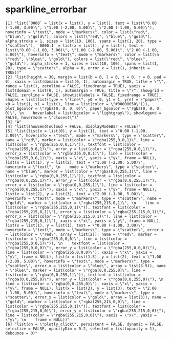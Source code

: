 # sparkline_errorbar

    [1] "list(`0000` = list(x = list(), y = list(), text = list(\"0.00 (-1.00, 3.00)\", \"1.00 (-2.00, 5.00)\", \"2.00 (-1.00, 5.00)\"), hoverinfo = \"text\", mode = \"markers\", color = list(\"red\", \"blue\", \"gold\"), colors = list(\"red\", \"blue\", \"gold\"), alpha_stroke = 1, sizes = list(10, 100), spans = list(1, 20), type = \"scatter\"), `0000.1` = list(x = list(), y = list(), text = list(\"0.00 (-1.00, 3.00)\", \"1.00 (-2.00, 5.00)\", \"2.00 (-1.00, 5.00)\"), hoverinfo = \"text\", mode = \"markers\", color = list(\n    \"red\", \"blue\", \"gold\"), colors = list(\"red\", \"blue\", \"gold\"), alpha_stroke = 1, sizes = list(10, 100), spans = list(1, 20), type = \"scatter\", alpha = 0, error_x = list(), inherit = TRUE))"                                                                                                                                                                                                                                                                                                                                                                                                                                                                                                                                                                                                                                                                                                                                                                                                                                                                                                                                                                                                                                                                                                                                                                                                                                                                                                                                                                                                                                                                                                                                                                                                                                                                                                                                                                                                                                                                                                                                                                                                                                                                                                                                
    [2] "list(height = 30, margin = list(b = 0, l = 0, t = 0, r = 0, pad = 0), xaxis = list(domain = list(0, 1), automargin = TRUE, title = \"\", range = list(), zeroline = FALSE, fixedrange = TRUE), yaxis = list(domain = list(0, 1), automargin = TRUE, title = \"\", showgrid = FALSE, zeroline = FALSE, showticklabels = FALSE, fixedrange = TRUE), shapes = list(list(type = \"line\", y0 = 0, y1 = 1, yref = \"paper\", x0 = list(), x1 = list(), line = list(color = \"#00000050\"))), plot_bgcolor = \"rgba(0, 0, 0, 0)\", paper_bgcolor = \"rgba(0, 0, 0, 0)\", \n    hoverlabel = list(bgcolor = \"lightgray\"), showlegend = FALSE, hovermode = \"closest\")"                                                                                                                                                                                                                                                                                                                                                                                                                                                                                                                                                                                                                                                                                                                                                                                                                                                                                                                                                                                                                                                                                                                                                                                                                                                                                                                                                                                                                                                                                                                                                                                                                                                                                                                                                                                                                                                                                                                                                                                                                                                                                                                                                                                                                      
    [3] "A"                                                                                                                                                                                                                                                                                                                                                                                                                                                                                                                                                                                                                                                                                                                                                                                                                                                                                                                                                                                                                                                                                                                                                                                                                                                                                                                                                                                                                                                                                                                                                                                                                                                                                                                                                                                                                                                                                                                                                                                                                                                                                                                                                                                                                                                                                                                                                                                                                                                                                                                                                                                                                                                                                                                                                                                                                                                                                      
    [4] "list(showSendToCloud = FALSE, displayModeBar = FALSE)"                                                                                                                                                                                                                                                                                                                                                                                                                                                                                                                                                                                                                                                                                                                                                                                                                                                                                                                                                                                                                                                                                                                                                                                                                                                                                                                                                                                                                                                                                                                                                                                                                                                                                                                                                                                                                                                                                                                                                                                                                                                                                                                                                                                                                                                                                                                                                                                                                                                                                                                                                                                                                                                                                                                                                                                                                                  
    [5] "list(list(x = list(0), y = list(1), text = \"0.00 (-1.00, 3.00)\", hoverinfo = \"text\", mode = \"markers\", type = \"scatter\", name = \"red\", marker = list(color = \"rgba(255,0,0,1)\", line = list(color = \"rgba(255,0,0,1)\")), textfont = list(color = \"rgba(255,0,0,1)\"), error_y = list(color = \"rgba(255,0,0,1)\"), error_x = list(color = \"rgba(255,0,0,1)\"), line = list(color = \"rgba(255,0,0,1)\"), xaxis = \"x\", yaxis = \"y\", frame = NULL), list(x = list(1), y = list(2), text = \"1.00 (-2.00, 5.00)\", hoverinfo = \"text\", \n    mode = \"markers\", type = \"scatter\", name = \"blue\", marker = list(color = \"rgba(0,0,255,1)\", line = list(color = \"rgba(0,0,255,1)\")), textfont = list(color = \"rgba(0,0,255,1)\"), error_y = list(color = \"rgba(0,0,255,1)\"), error_x = list(color = \"rgba(0,0,255,1)\"), line = list(color = \"rgba(0,0,255,1)\"), xaxis = \"x\", yaxis = \"y\", frame = NULL), list(x = list(2), y = list(3), text = \"2.00 (-1.00, 5.00)\", hoverinfo = \"text\", mode = \"markers\", type = \"scatter\", name = \"gold\", marker = list(color = \"rgba(255,215,0,1)\", \n    line = list(color = \"rgba(255,215,0,1)\")), textfont = list(color = \"rgba(255,215,0,1)\"), error_y = list(color = \"rgba(255,215,0,1)\"), error_x = list(color = \"rgba(255,215,0,1)\"), line = list(color = \"rgba(255,215,0,1)\"), xaxis = \"x\", yaxis = \"y\", frame = NULL), list(x = list(1), y = list(1), text = \"0.00 (-1.00, 3.00)\", hoverinfo = \"text\", mode = \"markers\", type = \"scatter\", error_x = list(color = \"red\", array = list(2)), name = \"red\", marker = list(color = \"rgba(255,0,0,0)\", line = list(color = \"rgba(255,0,0,1)\")), \n    textfont = list(color = \"rgba(255,0,0,0)\"), error_y = list(color = \"rgba(255,0,0,0)\"), line = list(color = \"rgba(255,0,0,0)\"), xaxis = \"x\", yaxis = \"y\", frame = NULL), list(x = list(1.5), y = list(2), text = \"1.00 (-2.00, 5.00)\", hoverinfo = \"text\", mode = \"markers\", type = \"scatter\", error_x = list(color = \"blue\", array = list(3.5)), name = \"blue\", marker = list(color = \"rgba(0,0,255,0)\", line = list(color = \"rgba(0,0,255,1)\")), textfont = list(color = \"rgba(0,0,255,0)\"), error_y = list(color = \"rgba(0,0,255,0)\"), \n    line = list(color = \"rgba(0,0,255,0)\"), xaxis = \"x\", yaxis = \"y\", frame = NULL), list(x = list(2), y = list(3), text = \"2.00 (-1.00, 5.00)\", hoverinfo = \"text\", mode = \"markers\", type = \"scatter\", error_x = list(color = \"gold\", array = list(3)), name = \"gold\", marker = list(color = \"rgba(255,215,0,0)\", line = list(color = \"rgba(255,215,0,1)\")), textfont = list(color = \"rgba(255,215,0,0)\"), error_y = list(color = \"rgba(255,215,0,0)\"), line = list(color = \"rgba(255,215,0,0)\"), xaxis = \"x\", yaxis = \"y\", \n    frame = NULL))"
    [6] "list(on = \"plotly_click\", persistent = FALSE, dynamic = FALSE, selectize = FALSE, opacityDim = 0.2, selected = list(opacity = 1), debounce = 0)"                                                                                                                                                                                                                                                                                                                                                                                                                                                                                                                                                                                                                                                                                                                                                                                                                                                                                                                                                                                                                                                                                                                                                                                                                                                                                                                                                                                                                                                                                                                                                                                                                                                                                                                                                                                                                                                                                                                                                                                                                                                                                                                                                                                                                                                                                                                                                                                                                                                                                                                                                                                                                                                                                                                                      


